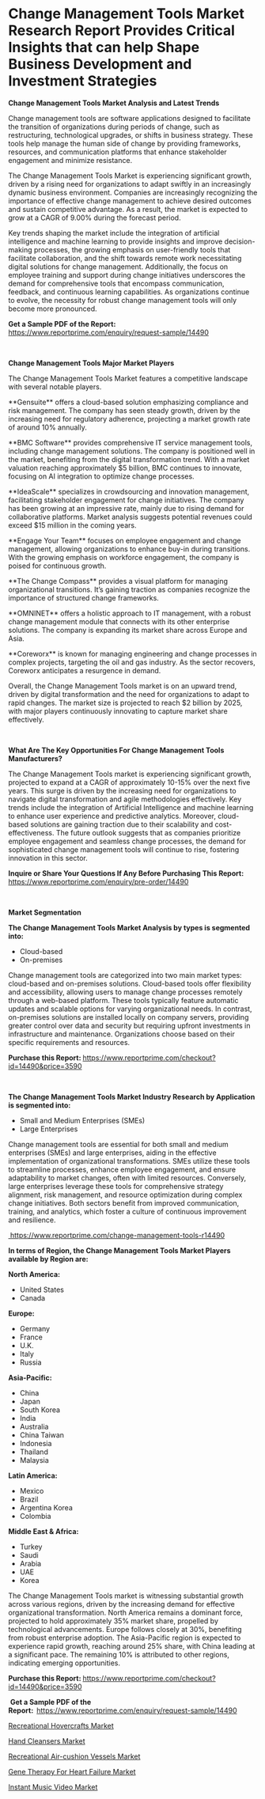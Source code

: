 <p><h1>Change Management Tools Market Research Report Provides Critical Insights that can help Shape Business Development and Investment Strategies</h1></p><p><strong>Change Management Tools Market Analysis and Latest Trends</strong></p>
<p><p>Change management tools are software applications designed to facilitate the transition of organizations during periods of change, such as restructuring, technological upgrades, or shifts in business strategy. These tools help manage the human side of change by providing frameworks, resources, and communication platforms that enhance stakeholder engagement and minimize resistance.</p><p>The Change Management Tools Market is experiencing significant growth, driven by a rising need for organizations to adapt swiftly in an increasingly dynamic business environment. Companies are increasingly recognizing the importance of effective change management to achieve desired outcomes and sustain competitive advantage. As a result, the market is expected to grow at a CAGR of 9.00% during the forecast period.</p><p>Key trends shaping the market include the integration of artificial intelligence and machine learning to provide insights and improve decision-making processes, the growing emphasis on user-friendly tools that facilitate collaboration, and the shift towards remote work necessitating digital solutions for change management. Additionally, the focus on employee training and support during change initiatives underscores the demand for comprehensive tools that encompass communication, feedback, and continuous learning capabilities. As organizations continue to evolve, the necessity for robust change management tools will only become more pronounced.</p></p>
<p><strong>Get a Sample PDF of the Report:&nbsp;</strong> <a href="https://www.reportprime.com/enquiry/request-sample/14490">https://www.reportprime.com/enquiry/request-sample/14490</a></p>
<p>&nbsp;</p>
<p><strong>Change Management Tools Major Market Players</strong></p>
<p><p>The Change Management Tools Market features a competitive landscape with several notable players. </p><p>**Gensuite** offers a cloud-based solution emphasizing compliance and risk management. The company has seen steady growth, driven by the increasing need for regulatory adherence, projecting a market growth rate of around 10% annually.</p><p>**BMC Software** provides comprehensive IT service management tools, including change management solutions. The company is positioned well in the market, benefiting from the digital transformation trend. With a market valuation reaching approximately $5 billion, BMC continues to innovate, focusing on AI integration to optimize change processes.</p><p>**IdeaScale** specializes in crowdsourcing and innovation management, facilitating stakeholder engagement for change initiatives. The company has been growing at an impressive rate, mainly due to rising demand for collaborative platforms. Market analysis suggests potential revenues could exceed $15 million in the coming years.</p><p>**Engage Your Team** focuses on employee engagement and change management, allowing organizations to enhance buy-in during transitions. With the growing emphasis on workforce engagement, the company is poised for continuous growth.</p><p>**The Change Compass** provides a visual platform for managing organizational transitions. It’s gaining traction as companies recognize the importance of structured change frameworks.</p><p>**OMNINET** offers a holistic approach to IT management, with a robust change management module that connects with its other enterprise solutions. The company is expanding its market share across Europe and Asia.</p><p>**Coreworx** is known for managing engineering and change processes in complex projects, targeting the oil and gas industry. As the sector recovers, Coreworx anticipates a resurgence in demand.</p><p>Overall, the Change Management Tools market is on an upward trend, driven by digital transformation and the need for organizations to adapt to rapid changes. The market size is projected to reach $2 billion by 2025, with major players continuously innovating to capture market share effectively.</p></p>
<p>&nbsp;</p>
<p><strong>What Are The Key Opportunities For Change Management Tools Manufacturers?</strong></p>
<p><p>The Change Management Tools market is experiencing significant growth, projected to expand at a CAGR of approximately 10-15% over the next five years. This surge is driven by the increasing need for organizations to navigate digital transformation and agile methodologies effectively. Key trends include the integration of Artificial Intelligence and machine learning to enhance user experience and predictive analytics. Moreover, cloud-based solutions are gaining traction due to their scalability and cost-effectiveness. The future outlook suggests that as companies prioritize employee engagement and seamless change processes, the demand for sophisticated change management tools will continue to rise, fostering innovation in this sector.</p></p>
<p><strong>Inquire or Share Your Questions If Any Before Purchasing This Report:</strong> <a href="https://www.reportprime.com/enquiry/pre-order/14490">https://www.reportprime.com/enquiry/pre-order/14490</a></p>
<p>&nbsp;</p>
<p><strong>Market Segmentation</strong></p>
<p><strong>The Change Management Tools Market Analysis by types is segmented into:</strong></p>
<p><ul><li>Cloud-based</li><li>On-premises</li></ul></p>
<p><p>Change management tools are categorized into two main market types: cloud-based and on-premises solutions. Cloud-based tools offer flexibility and accessibility, allowing users to manage change processes remotely through a web-based platform. These tools typically feature automatic updates and scalable options for varying organizational needs. In contrast, on-premises solutions are installed locally on company servers, providing greater control over data and security but requiring upfront investments in infrastructure and maintenance. Organizations choose based on their specific requirements and resources.</p></p>
<p><strong>Purchase this Report:&nbsp;</strong><a href="https://www.reportprime.com/checkout?id=14490&price=3590">https://www.reportprime.com/checkout?id=14490&price=3590</a></p>
<p>&nbsp;</p>
<p><strong>The Change Management Tools Market Industry Research by Application is segmented into:</strong></p>
<p><ul><li>Small and Medium Enterprises (SMEs)</li><li>Large Enterprises</li></ul></p>
<p><p>Change management tools are essential for both small and medium enterprises (SMEs) and large enterprises, aiding in the effective implementation of organizational transformations. SMEs utilize these tools to streamline processes, enhance employee engagement, and ensure adaptability to market changes, often with limited resources. Conversely, large enterprises leverage these tools for comprehensive strategy alignment, risk management, and resource optimization during complex change initiatives. Both sectors benefit from improved communication, training, and analytics, which foster a culture of continuous improvement and resilience.</p></p>
<p><a href="https://www.reportprime.com/change-management-tools-r14490">&nbsp;https://www.reportprime.com/change-management-tools-r14490</a></p>
<p><strong>In terms of Region, the Change Management Tools Market Players available by Region are:</strong></p>
<p>
    <p> <strong> North America: </strong>
        <ul>
            <li>United States</li>
            <li>Canada</li>
        </ul>
        </p> 
    <p> <strong> Europe: </strong>
        <ul>
            <li>Germany</li>
            <li>France</li>
            <li>U.K.</li>
            <li>Italy</li>
            <li>Russia</li>
        </ul>
        </p> 
    <p> <strong> Asia-Pacific: </strong>
        <ul>
            <li>China</li>
            <li>Japan</li>
            <li>South Korea</li>
            <li>India</li>
            <li>Australia</li>
            <li>China Taiwan</li>
            <li>Indonesia</li>
            <li>Thailand</li>
            <li>Malaysia</li>
        </ul>
        </p> 
    <p> <strong> Latin America: </strong>
        <ul>
            <li>Mexico</li>
            <li>Brazil</li>
            <li>Argentina Korea</li>
            <li>Colombia</li>
        </ul>
        </p> 
    <p> <strong> Middle East & Africa: </strong>
        <ul>
            <li>Turkey</li>
            <li>Saudi</li>
            <li>Arabia</li>
            <li>UAE</li>
            <li>Korea</li>
        </ul>
    </p>
    </p>
<p><p>The Change Management Tools market is witnessing substantial growth across various regions, driven by the increasing demand for effective organizational transformation. North America remains a dominant force, projected to hold approximately 35% market share, propelled by technological advancements. Europe follows closely at 30%, benefiting from robust enterprise adoption. The Asia-Pacific region is expected to experience rapid growth, reaching around 25% share, with China leading at a significant pace. The remaining 10% is attributed to other regions, indicating emerging opportunities.</p></p>
<p><strong>Purchase this Report: </strong><a href="https://www.reportprime.com/checkout?id=14490&price=3590">https://www.reportprime.com/checkout?id=14490&price=3590</a></p>
<p>&nbsp;<strong>Get a Sample PDF of the Report:&nbsp;&nbsp;</strong><a href="https://www.reportprime.com/enquiry/request-sample/14490">https://www.reportprime.com/enquiry/request-sample/14490</a></p>
<p><strong></strong></p>
<p><p><a href="https://issuu.com/reportprime-2/docs/recreational-hovercrafts-market-siz_dd3f039080bafd">Recreational Hovercrafts Market</a></p><p><a href="https://medium.com/@gideonruivoozs/pioneering-growth-analyzing-global-hand-cleansers-market-dynamics-2024-2031-350678346d19">Hand Cleansers Market</a></p><p><a href="https://issuu.com/reportprime-2/docs/recreational-air-cushion-vessels-ma_0ce69768cd3fe7">Recreational Air-cushion Vessels Market</a></p><p><a href="https://www.linkedin.com/pulse/booming-gene-therapy-heart-failure-market-sector-analysis-growth-sesae?trackingId=oizldIl2TeKWe2XO8v1EEw%3D%3D">Gene Therapy For Heart Failure Market</a></p><p><a href="https://www.linkedin.com/pulse/market-leaders-laggards-global-instant-music-video-trends-forecast-tx6le?trackingId=OulrwOqqSwyr9oYNJ4ufFw%3D%3D">Instant Music Video Market</a></p></p>